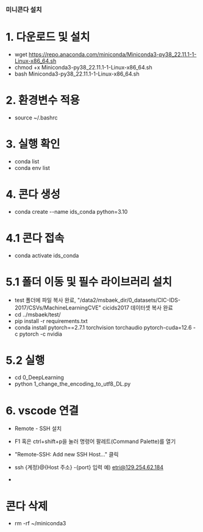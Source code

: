 

### 미니콘다 설치
# 1. 다운로드 및 설치
- wget https://repo.anaconda.com/miniconda/Miniconda3-py38_22.11.1-1-Linux-x86_64.sh
- chmod +x Miniconda3-py38_22.11.1-1-Linux-x86_64.sh
- bash Miniconda3-py38_22.11.1-1-Linux-x86_64.sh

# 2. 환경변수 적용
 - source ~/.bashrc

# 3. 실행 확인
 - conda list
 - conda env list
 
# 4. 콘다 생성
 - conda create --name ids_conda python=3.10

# 4.1 콘다 접속
 - conda activate ids_conda

# 5.1 폴더 이동 및 필수 라이브러리 설치
 - test 폴더에 파일 복사 완료, "/data2/msbaek_dir/0_datasets/CIC-IDS-2017/CSVs/MachineLearningCVE" cicids2017 데이터셋 복사 완료
 - cd ../msbaek/test/
 - pip install -r requirements.txt
 - conda install pytorch==2.7.1 torchvision torchaudio pytorch-cuda=12.6 -c pytorch -c nvidia

# 5.2 실행
 - cd 0_DeepLearning
 - python 1_change_the_encoding_to_utf8_DL.py

# 6. vscode 연결
 - Remote - SSH 설치
 - F1 혹은 ctrl+shift+p을 눌러 명령어 팔레트(Command Palette)를 열기
 - "Remote-SSH: Add new SSH Host..." 클릭
 - ssh {계정}@{Host 주소} -{port} 입력
   예) etri@129.254.62.184


 - 
# 콘다 삭제
 - rm -rf ~/miniconda3
